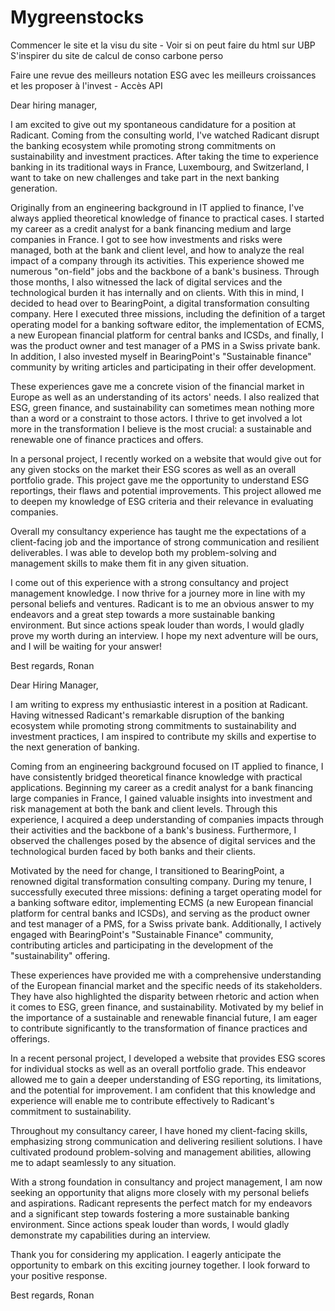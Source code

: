 # Mygreenstocks


Commencer le site et la visu du site - Voir si on peut faire du html sur UBP 
S'inspirer du site de calcul de conso carbone perso 

Faire une revue des meilleurs notation ESG avec les meilleurs croissances et les proposer à l'invest - Accès API 


Dear hiring manager,

I am excited to give out my spontaneous candidature for a position at Radicant. Coming from the consulting world, I've watched Radicant disrupt the banking ecosystem while promoting strong commitments on sustainability and investment practices. After taking the time to experience banking in its traditional ways in France, Luxembourg, and Switzerland, I want to take on new challenges and take part in the next banking generation.

Originally from an engineering background in IT applied to finance, I've always applied theoretical knowledge of finance to practical cases. I started my career as a credit analyst for a bank financing medium and large companies in France. I got to see how investments and risks were managed, both at the bank and client level, and how to analyze the real impact of a company through its activities. This experience showed me numerous "on-field" jobs and the backbone of a bank's business. Through those months, I also witnessed the lack of digital services and the technological burden it has internally and on clients. With this in mind, I decided to head over to BearingPoint, a digital transformation consulting company. Here I executed three missions, including the definition of a target operating model for a banking software editor, the implementation of ECMS, a new European financial platform for central banks and ICSDs, and finally, I was the product owner and test manager of a PMS in a Swiss private bank. In addition, I also invested myself in BearingPoint's "Sustainable finance" community by writing articles and participating in their offer development.

These experiences gave me a concrete vision of the financial market in Europe as well as an understanding of its actors' needs. I also realized that ESG, green finance, and sustainability can sometimes mean nothing more than a word or a constraint to those actors. I thrive to get involved a lot more in the transformation I believe is the most crucial: a sustainable and renewable one of finance practices and offers.

In a personal project, I recently worked on a website that would give out for any given stocks on the market their ESG scores as well as an overall portfolio grade. This project gave me the opportunity to understand ESG reportings, their flaws and potential improvements. This project allowed me to deepen my knowledge of ESG criteria and their relevance in evaluating companies.

Overall my consultancy experience has taught me the expectations of a client-facing job and the importance of strong communication and resilient deliverables. I was able to develop both my problem-solving and management skills to make them fit in any given situation.

I come out of this experience with a strong consultancy and project management knowledge. I now thrive for a journey more in line with my personal beliefs and ventures. Radicant is to me an obvious answer to my endeavors and a great step towards a more sustainable banking environment. 
But since actions speak louder than words, I would gladly prove my worth during an interview. 
I hope my next adventure will be ours, and I will be waiting for your answer!

Best regards,
Ronan


Dear Hiring Manager,

I am writing to express my enthusiastic interest in a position at Radicant. Having witnessed Radicant's remarkable disruption of the banking ecosystem while promoting strong commitments to sustainability and investment practices, I am inspired to contribute my skills and expertise to the next generation of banking.

Coming from an engineering background focused on IT applied to finance, I have consistently bridged theoretical finance knowledge with practical applications. Beginning my career as a credit analyst for a bank financing large companies in France, I gained valuable insights into investment and risk management at both the bank and client levels. Through this experience, I acquired a deep understanding of companies impacts through their activities and the backbone of a bank's business. Furthermore, I observed the challenges posed by the absence of digital services and the technological burden faced by both banks and their clients.

Motivated by the need for change, I transitioned to BearingPoint, a renowned digital transformation consulting company. During my tenure, I successfully executed three missions: defining a target operating model for a banking software editor, implementing ECMS (a new European financial platform for central banks and ICSDs), and serving as the product owner and test manager of a PMS, for a Swiss private bank. Additionally, I actively engaged with BearingPoint's "Sustainable Finance" community, contributing articles and participating in the development of the "sustainability" offering.

These experiences have provided me with a comprehensive understanding of the European financial market and the specific needs of its stakeholders. They have also highlighted the disparity between rhetoric and action when it comes to ESG, green finance, and sustainability. Motivated by my belief in the importance of a sustainable and renewable financial future, I am eager to contribute significantly to the transformation of finance practices and offerings.

In a recent personal project, I developed a website that provides ESG scores for individual stocks as well as an overall portfolio grade. This endeavor allowed me to gain a deeper understanding of ESG reporting, its limitations, and the potential for improvement. I am confident that this knowledge and experience will enable me to contribute effectively to Radicant's commitment to sustainability.

Throughout my consultancy career, I have honed my client-facing skills, emphasizing strong communication and delivering resilient solutions. I have cultivated prodound problem-solving and management abilities, allowing me to adapt seamlessly to any situation.

With a strong foundation in consultancy and project management, I am now seeking an opportunity that aligns more closely with my personal beliefs and aspirations. Radicant represents the perfect match for my endeavors and a significant step towards fostering a more sustainable banking environment. 
Since actions speak louder than words, I would gladly demonstrate my capabilities during an interview.

Thank you for considering my application. I eagerly anticipate the opportunity to embark on this exciting journey together. I look forward to your positive response.

Best regards,
Ronan
